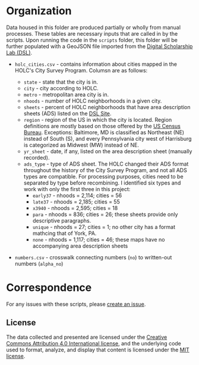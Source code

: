# Organization
Data housed in this folder are produced partially or wholly from manual processes. These tables are necessary inputs that are called in by the scripts. Upon running the code in the `scripts` folder, this folder will be further populated with a GeoJSON file imported from the [Digital Scholarship Lab (DSL)](https://dsl.richmond.edu/panorama/redlining/#loc=4/40.886/-105.499&text=downloads).

- `holc_cities.csv` - contains information about cities mapped in the HOLC's City Survey Program. Columsn are as follows:
  - `state` - state that the city is in.
  - `city` - city according to HOLC.
  - `metro` - metropolitan area city is in.
  - `nhoods` - number of HOLC neighborhoods in a given city.
  - `sheets` - percent of HOLC neighborhoods that have area description sheets (ADS) listed on the [DSL Site](https://dsl.richmond.edu/panorama/redlining/#loc=4/40.88/-105.469).
  - `region` - region of the US in which the city is located. Region definitions are mostly based on those offered by the [US Census Bureau](https://www2.census.gov/geo/pdfs/maps-data/maps/reference/us_regdiv.pdf). Exceptions: Baltimore, MD is classified as Northeast (NE) instead of South (S), and every Pennsylvania city west of Harrisburg is categorized as Midwest (MW) instead of NE.
  - `yr_sheet` - date, if any, listed on the area description sheet (manually recorded).
  - `ads_type` - type of ADS sheet. The HOLC changed their ADS format throughout the history of the City Survey Program, and not all ADS types are compatible. For processing purposes, cities need to be separated by type before recombining. I identified six types and work with only the first three in this project: 
    - `early37` - nhoods = 2,114; cities = 56
    - `late37` - nhoods = 2,185; cities = 55
    - `x3940` - nhoods = 2,595; cities = 18
    - `para` - nhoods = 836; cities = 26; these sheets provide only descriptive paragraphs.
    - `unique` - nhoods = 27; cities = 1; no other city has a format mathcing that of York, PA.
    - `none` - nhoods = 1,117; cities = 46; these maps have no accompanying area description sheets

- `numbers.csv` - crosswalk connecting numbers (`no`) to written-out numbers (`alpha_no`)

# Correspondence
For any issues with these scripts, please [create an issue](https://github.com/[removed]/HIST_HU_URB/issues).

## License
The data collected and presented are licensed under the [Creative Commons Attribution 4.0 International license](https://creativecommons.org/licenses/by/4.0/), and the underlying code used to format, analyze, and display that content is licensed under the [MIT license](http://opensource.org/licenses/mit-license.php).

